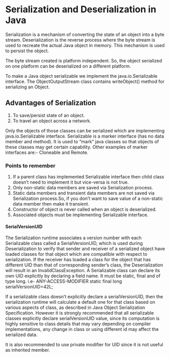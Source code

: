 # Serialization and Deserialization in Java

Serialization is a mechanism of converting the state of an object into a byte stream.
Deserialization is the reverse process where the byte stream is used to recreate the actual Java object in memory.
This mechanism is used to persist the object.

The byte stream created is platform independent. So, the object serialized on one platform can be deserialized on a different platform.

To make a Java object serializable we implement the java.io.Serializable interface.
The ObjectOutputStream class contains writeObject() method for serializing an Object.

## Advantages of Serialization

1. To save/persist state of an object.
2. To travel an object across a network.

Only the objects of those classes can be serialized which are implementing java.io.Serializable interface.
Serializable is a marker interface (has no data member and method).
It is used to “mark” java classes so that objects of these classes may get certain capability.
Other examples of marker interfaces are:- Cloneable and Remote.

### Points to remember

1. If a parent class has implemented Serializable interface then child class doesn’t need to implement it but vice-versa is not true.
2. Only non-static data members are saved via Serialization process.
3. Static data members and transient data members are not saved via Serialization process.So, if you don’t want to save value of a non-static data member then make it transient.
4. Constructor of object is never called when an object is deserialized.
5. Associated objects must be implementing Serializable interface.

#### SerialVersionUID

The Serialization runtime associates a version number with each Serializable class called a SerialVersionUID, which is used during Deserialization to verify that sender and receiver of a serialized object have loaded classes for that object which are compatible with respect to serialization.
If the receiver has loaded a class for the object that has different UID than that of corresponding sender’s class, the Deserialization will result in an InvalidClassException. 
A Serializable class can declare its own UID explicitly by declaring a field name.
It must be static, final and of type long.
i.e- ANY-ACCESS-MODIFIER static final long serialVersionUID=42L;

If a serializable class doesn’t explicitly declare a serialVersionUID, then the serialization runtime will calculate a default one for that class based on various aspects of class, as described in Java Object Serialization Specification.
However it is strongly recommended that all serializable classes explicitly declare serialVersionUID value, since its computation is highly sensitive to class details that may vary depending on compiler implementations, any change in class or using different id may affect the serialized data.

It is also recommended to use private modifier for UID since it is not useful as inherited member.